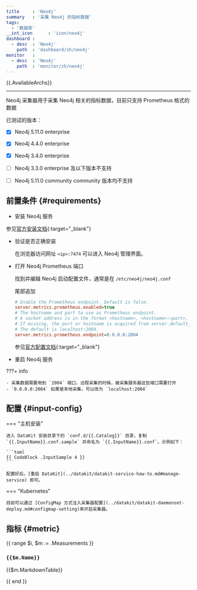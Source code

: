 ```yaml
---
title     : 'Neo4j'
summary   : '采集 Neo4j 的指标数据'
tags:
  - '数据库'
__int_icon      : 'icon/neo4j'
dashboard :
  - desc  : 'Neo4j'
    path  : 'dashboard/zh/neo4j'
monitor   :
  - desc  : 'Neo4j'
    path  : 'monitor/zh/neo4j'
---
```



{{.AvailableArchs}}

---

Neo4j 采集器用于采集 Neo4j 相关的指标数据，目前只支持 Prometheus 格式的数据

已测试的版本：

- [x] Neo4j 5.11.0 enterprise
- [x] Neo4j 4.4.0 enterprise
- [x] Neo4j 3.4.0 enterprise
- [ ] Neo4j 3.3.0 enterprise 及以下版本不支持
- [ ] Neo4j 5.11.0 community community 版本均不支持


## 前置条件 {#requirements}

- 安装 Neo4j 服务
  
参见[官方安装文档](https://neo4j.com/docs/operations-manual/current/installation/){:target="_blank"}

- 验证是否正确安装

  在浏览器访问网址 `<ip>:7474` 可以进入 Neo4j 管理界面。

- 打开 Neo4j Prometheus 端口
  
  找到并编辑 Neo4j 启动配置文件，通常是在 `/etc/neo4j/neo4j.conf`

  尾部追加

  ```ini
  # Enable the Prometheus endpoint. Default is false.
  server.metrics.prometheus.enabled=true
  # The hostname and port to use as Prometheus endpoint.
  # A socket address is in the format <hostname>, <hostname>:<port>, or :<port>.
  # If missing, the port or hostname is acquired from server.default_listen_address.
  # The default is localhost:2004.
  server.metrics.prometheus.endpoint=0.0.0.0:2004
  ```

  参见[官方配置文档](https://neo4j.com/docs/operations-manual/current/monitoring/metrics/expose/#_prometheus){:target="_blank"}

- 重启 Neo4j 服务

<!-- markdownlint-disable MD046 -->
???+ info

    - 采集数据需要用到 `2004` 端口，远程采集的时候，被采集服务器这些端口需要打开
    - `0.0.0.0:2004` 如果是本地采集，可以改为 `localhost:2004`
<!-- markdownlint-enable -->

## 配置 {#input-config}

<!-- markdownlint-disable MD046 -->
=== "主机安装"

    进入 DataKit 安装目录下的 `conf.d/{{.Catalog}}` 目录，复制 `{{.InputName}}.conf.sample` 并命名为 `{{.InputName}}.conf`。示例如下：
    
    ```toml
    {{ CodeBlock .InputSample 4 }}
    ```

    配置好后，[重启 DataKit](../datakit/datakit-service-how-to.md#manage-service) 即可。

=== "Kubernetes"

    目前可以通过 [ConfigMap 方式注入采集器配置](../datakit/datakit-daemonset-deploy.md#configmap-setting)来开启采集器。

<!-- markdownlint-enable -->

## 指标 {#metric}

{{ range $i, $m := .Measurements }}

### `{{$m.Name}}`

{{$m.MarkdownTable}}

{{ end }}
